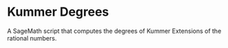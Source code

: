 # Kummer Degrees
A SageMath script that computes the degrees of Kummer Extensions of the rational numbers.


